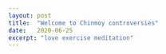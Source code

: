 ```yaml
---
layout: post
title:  "Welcome to Chinmoy controversies"
date:   2020-06-25
excerpt: "love exercise meditation"
---
```

